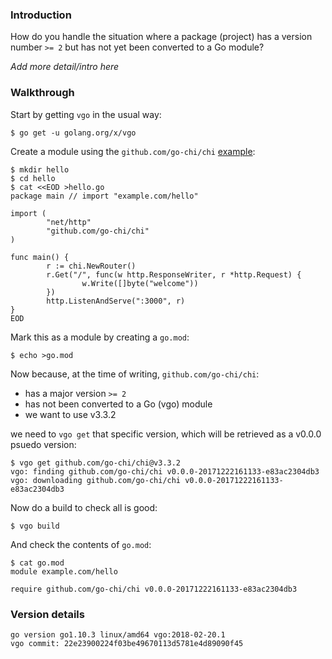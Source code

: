 <!-- __JSON: egrunner script.sh # LONG ONLINE

### Introduction

How do you handle the situation where a package (project) has a version number `>= 2` but has not yet been converted to
a Go module?

_Add more detail/intro here_

### Walkthrough

Start by getting `vgo` in the usual way:

```
{{PrintBlock "go get vgo" -}}
```

Create a module using the `github.com/go-chi/chi` [example](https://github.com/go-chi/chi/tree/cca4135d8dddff765463feaf1118047a9e506b4a#examples):


```
{{PrintBlock "setup" -}}
```

Mark this as a module by creating a `go.mod`:


```
{{PrintBlock "mark as go module" -}}
```

Now because, at the time of writing, `github.com/go-chi/chi`:

* has a major version `>= 2`
* has not been converted to a Go (vgo) module
* we want to use v3.3.2

we need to `vgo get` that specific version, which will be retrieved as a v0.0.0 psuedo version:


```
{{PrintBlock "vgo get specific version" -}}
```

Now do a build to check all is good:


```
{{PrintBlock "vgo build" -}}
```

And check the contents of `go.mod`:

```
{{PrintBlock "check go.mod" -}}
```

### Version details

```
{{PrintBlockOut "version details" -}}
```

-->

### Introduction

How do you handle the situation where a package (project) has a version number `>= 2` but has not yet been converted to
a Go module?

_Add more detail/intro here_

### Walkthrough

Start by getting `vgo` in the usual way:

```
$ go get -u golang.org/x/vgo
```

Create a module using the `github.com/go-chi/chi` [example](https://github.com/go-chi/chi/tree/cca4135d8dddff765463feaf1118047a9e506b4a#examples):


```
$ mkdir hello
$ cd hello
$ cat <<EOD >hello.go
package main // import "example.com/hello"

import (
        "net/http"
        "github.com/go-chi/chi"
)

func main() {
        r := chi.NewRouter()
        r.Get("/", func(w http.ResponseWriter, r *http.Request) {
                w.Write([]byte("welcome"))
        })
        http.ListenAndServe(":3000", r)
}
EOD
```

Mark this as a module by creating a `go.mod`:


```
$ echo >go.mod
```

Now because, at the time of writing, `github.com/go-chi/chi`:

* has a major version `>= 2`
* has not been converted to a Go (vgo) module
* we want to use v3.3.2

we need to `vgo get` that specific version, which will be retrieved as a v0.0.0 psuedo version:


```
$ vgo get github.com/go-chi/chi@v3.3.2
vgo: finding github.com/go-chi/chi v0.0.0-20171222161133-e83ac2304db3
vgo: downloading github.com/go-chi/chi v0.0.0-20171222161133-e83ac2304db3
```

Now do a build to check all is good:


```
$ vgo build
```

And check the contents of `go.mod`:

```
$ cat go.mod
module example.com/hello

require github.com/go-chi/chi v0.0.0-20171222161133-e83ac2304db3
```

### Version details

```
go version go1.10.3 linux/amd64 vgo:2018-02-20.1
vgo commit: 22e23900224f03be49670113d5781e4d89090f45
```

<!-- END -->
